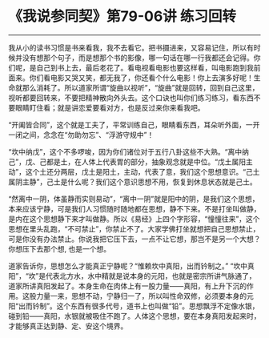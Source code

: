 # 《我说参同契》第79-06讲 练习回转

------

我从小的读书习惯是书来看我，我不去看它。把书摄进来，又容易记住，所以有时候并没有想那个句子，而是想那个书的影像，哪一句话在哪一行我都还会记得。你们呢，是自己到书上去，最后老花了。看电视看电影也要这样看，叫电影跑到我前面来。你们看电影又哭又笑，都无我了，你还看个什么电影！你上去演多好呢！生命就那么消耗了。所以道家所谓“旋曲以视听”，“旋曲”就是回转，回到自己这里，视听都要回转来，不要把精神散向外头去。这个口诀也叫你们练习练习，看东西不要眼睛盯住看；就是讲恋爱要看对方，也是反过来你来看我吧。

“开阖皆合同”，这个就是工夫了，平常训练自己，眼睛看东西，耳朵听外面，一开一闭之间，念念在“勿助勿忘”、“浮游守规中”！

“坎中纳戊”，这个不多啰唆，因为你们诸位对于五行八卦这些不大熟。“离中纳己”，戊、己都是土，在人体上代表胃的部分，抽象观念就是中位。“戊土属阳主动”，这个土还分两层，戊土是阳土，主动，代表了意，我们这个思想意识。“己土属阴主静”，己土是什么呢？我们这个意识思想不用，恢复到休息状态就是己土。

“然离中一阴，体虽静而实则易动”，“离中一阴”就是阳中的阴，是我们这个思想，本来应该宁静，可是我们人习惯随时随地都在思想，静不下来。不是打坐叫做静，是内在这个思想静下来才叫做静。所以《易经》上四个字形容，“憧憧往来”，这个思想在里头乱跑，“不可禁止”，你禁止不了。大家学佛打坐就想把自己思想禁止，可是你没有办法禁止。你说我把它压下去，一点不让它想，那岂不是另一个大想？你想压下去那个想, 也是一个想。

道家告诉你，思想怎么才能真正宁静呢？“惟赖坎中真阳，出而钤制之。” “坎中真阳”，“坎”是代表北方水，水中精就是说本身的元阳，也就是密宗所讲气脉通了，道家所讲真阳发起了。本身生命在肉体上有一股力量——真阳，有上升下沉的作用。这股力量一来，思想不动，宁静归一了，所以叫性命双修，必须要本身的元阳“出而钤制”。这个东西有很多代号，道书上也叫做“铅”。思想飘浮不定像水银，碰到铅——真阳，水银就被吸住不跑了。人体这个思想，要在本身真阳发起来时，才能够真正达到静、定、安这个境界。